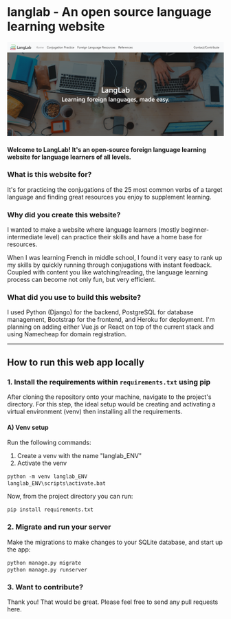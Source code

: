 # langlab - An open source language learning website
![Photo of the website](/static/images/website_picture.png)

#### Welcome to LangLab! It's an open-source foreign language learning website for language learners of all levels.

### What is this website for?
It's for practicing the conjugations of the 25 most common verbs of a target language and finding great resources you enjoy to supplement learning.

### Why did you create this website?
I wanted to make a website where language learners (mostly beginner-intermediate level) can practice their skills and have a home base for resources.

When I was learning French in middle school, I found it very easy to rank up my skills by quickly running through conjugations with instant feedback. Coupled with content you like watching/reading, the language learning process can become not only fun, but very efficient.

### What did you use to build this website?
I used Python (Django) for the backend, PostgreSQL for database management, Bootstrap for the frontend, and Heroku for deployment. I'm planning on adding either Vue.js or React on top of the current stack and using Namecheap for domain registration.

---

## How to run this web app locally

### 1. Install the requirements within `requirements.txt` using pip

After cloning the repository onto your machine, navigate to the project's directory. For this step, the ideal setup would be creating and activating a virtual environment (venv) then installing all the requirements.

#### A) Venv setup

Run the following commands:
1) Create a venv with the name "langlab_ENV"
2) Activate the venv

```console
python -m venv langlab_ENV
langlab_ENV\scripts\activate.bat
```

Now, from the project directory you can run:

```console
pip install requirements.txt
```

### 2. Migrate and run your server

Make the migrations to make changes to your SQLite database, and start up the app:

```console
python manage.py migrate 
python manage.py runserver
```

### 3. Want to contribute?

Thank you! That would be great. Please feel free to send any pull requests here.

